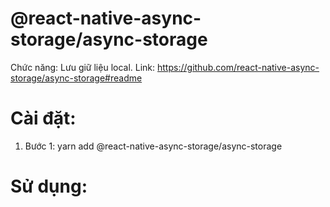 # @react-native-async-storage/async-storage
Chức năng: Lưu giữ liệu local.
Link: https://github.com/react-native-async-storage/async-storage#readme
# Cài đặt: 
1. Bước 1: yarn add @react-native-async-storage/async-storage
# Sử dụng:
